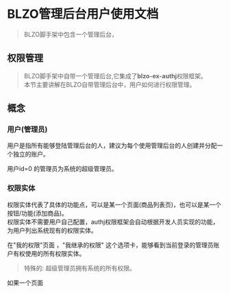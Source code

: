 # BLZO管理后台用户使用文档

> BLZO脚手架中包含一个管理后台，
## 权限管理
> BLZO脚手架中自带一个管理后台,它集成了**blzo-ex-authj**权限框架。  
> 本节主要讲解在BLZO自带管理后台中，用户如何进行权限管理。

## 概念

### 用户(管理员)

用户是指所有能够登陆管理后台的人，建议为每个使用管理后台的人创建并分配一个独立的账户。  

用户id=0 的管理员为系统的超级管理员。

### 权限实体

权限实体代表了具体的功能点，可以是某一个页面(商品列表页)，也可以是某一个按钮/功能(添加商品)。  
权限实体不需要用户自己配置，authj权限框架会自动根据开发人员实现的功能，为用户列出系统现有的权限实体。  

在"我的权限"页面 ，"我继承的权限" 这个选项卡，能够看到当前登录的管理员账户有权使用的所有权限实体。  
> 特殊的: 超级管理员拥有系统的所有权限。

如果一个页面

### 



